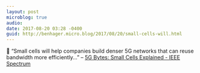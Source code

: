```yaml
---
layout: post
microblog: true
audio: 
date: 2017-08-20 03:28 -0400
guid: http://benhager.micro.blog/2017/08/20/small-cells-will.html
---
```

📱 “Small cells will help companies build denser 5G networks that can reuse bandwidth more efficiently…” – [5G Bytes: Small Cells Explained - IEEE Spectrum](http://spectrum.ieee.org/video/telecom/wireless/5g-bytes-small-cells-explained)
